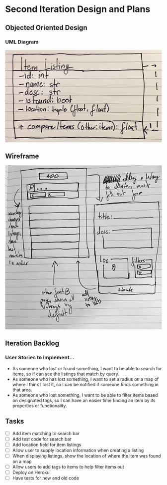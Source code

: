 # Second Iteration Design and Plans

## Objected Oriented Design

### UML Diagram

![UML Diagram](./additional/uml2.jpg)

## Wireframe

![Wireframe](./additional/wireframe2.jpg)

## Iteration Backlog

### User Stories to implement...

* As someone who lost or found something, I want to be able to search for items, so if can see the listings that match by query.
* As someone who has lost something, I want to set a radius on a map of where I think I lost it, so I can be notified if someone finds something in that area.
* As someone who lost something, I want to be able to filter items based on designated tags, so I can have an easier time finding an item by its properties or functionality.

## Tasks

- [ ] Add item matching to search bar
- [ ] Add test code for search bar
- [ ] Add location field for item listings
- [ ] Allow user to supply location information when creating a listing
- [ ] When displaying listings, show the location of where the item was found on a map
- [ ] Allow users to add tags to items to help filter items out
- [ ] Deploy on Heroku
- [ ] Have tests for new and old code
